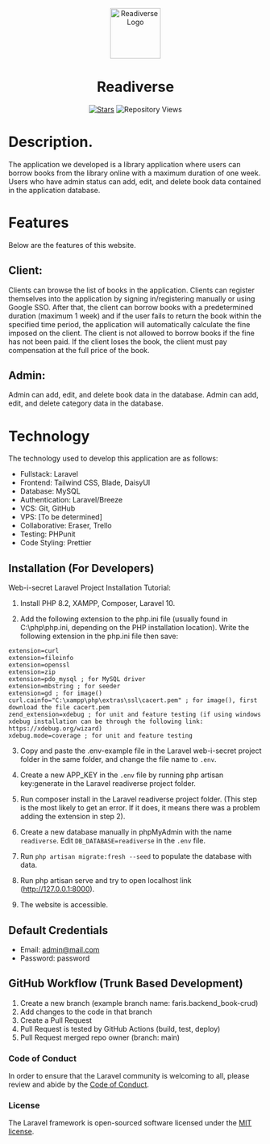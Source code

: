<p align="center"><a href="https://readiverse.com" target="_blank">
    <img src="https://raw.githubusercontent.com/farisfaikar/readiverse/main/public/img/readiverse-logo-blue.png" width="100" alt="Readiverse Logo">
</a></p>
<h1 align="center">Readiverse</h1>

<p align="center">
<a href="https://github.com/farisfaikar/readiverse"><img src="https://img.shields.io/github/stars/farisfaikar/readiverse.svg?style=social" alt="Stars"></a>
<img src="https://komarev.com/ghpvc/?username=farisfaikar&repo=readiverse&label=Repository%20views&readiverselor=0e75b6&style=flat" alt="Repository Views">
</p>

# Description.
The application we developed is a library application where users can borrow books from the library online with a maximum duration of one week. Users who have admin status can add, edit, and delete book data contained in the application database.

# Features
Below are the features of this website.

## Client:
  
Clients can browse the list of books in the application. Clients can register themselves into the application by signing in/registering manually or using Google SSO. After that, the client can borrow books with a predetermined duration (maximum 1 week) and if the user fails to return the book within the specified time period, the application will automatically calculate the fine imposed on the client. The client is not allowed to borrow books if the fine has not been paid. If the client loses the book, the client must pay compensation at the full price of the book.

## Admin:

Admin can add, edit, and delete book data in the database. Admin can add, edit, and delete category data in the database.

# Technology
The technology used to develop this application are as follows:
- Fullstack: Laravel
- Frontend: Tailwind CSS, Blade, DaisyUI
- Database: MySQL
- Authentication: Laravel/Breeze
- VCS: Git, GitHub
- VPS: [To be determined]
- Collaborative: Eraser, Trello
- Testing: PHPunit
- Code Styling: Prettier

## Installation (For Developers)

Web-i-secret Laravel Project Installation Tutorial:

1. Install PHP 8.2, XAMPP, Composer, Laravel 10.

2. Add the following extension to the php.ini file (usually found in C:\php\php.ini, depending on the PHP installation location). Write the following extension in the php.ini file then save:
```
extension=curl
extension=fileinfo
extension=openssl
extension=zip
extension=pdo_mysql ; for MySQL driver
extension=mbstring ; for seeder
extension=gd ; for image()
curl.cainfo="C:\xampp\php\extras\ssl\cacert.pem" ; for image(), first download the file cacert.pem
zend_extension=xdebug ; for unit and feature testing (if using windows xdebug installation can be through the following link: https://xdebug.org/wizard)
xdebug.mode=coverage ; for unit and feature testing
```
3. Copy and paste the .env-example file in the Laravel web-i-secret project folder in the same folder, and change the file name to `.env`.

4. Create a new APP_KEY in the `.env` file by running php artisan key:generate in the Laravel readiverse project folder.

5. Run composer install in the Laravel readiverse project folder. (This step is the most likely to get an error. If it does, it means there was a problem adding the extension in step 2).

6. Create a new database manually in phpMyAdmin with the name `readiverse`. Edit `DB_DATABASE=readiverse` in the `.env` file.

7. Run `php artisan migrate:fresh --seed` to populate the database with data.

8. Run php artisan serve and try to open localhost link (http://127.0.0.1:8000).

9. The website is accessible.

## Default Credentials
- Email: admin@mail.com
- Password: password

## GitHub Workflow (Trunk Based Development)
1. Create a new branch (example branch name: faris.backend_book-crud)
2. Add changes to the code in that branch
3. Create a Pull Request
4. Pull Request is tested by GitHub Actions (build, test, deploy)
5. Pull Request merged repo owner (branch: main)

### Code of Conduct

In order to ensure that the Laravel community is welcoming to all, please review and abide by the [Code of Conduct](https://laravel.com/docs/contributions#code-of-conduct).

### License

The Laravel framework is open-sourced software licensed under the [MIT license](https://opensource.org/licenses/MIT).
